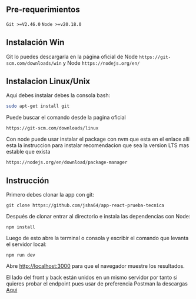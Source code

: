 ## Pre-requerimientos

`Git >=V2.46.0`
`Node >=v20.18.0`

## Instalación Win

Git lo puedes descargarla en la página oficial de Node `https://git-scm.com/downloads/win` y Node `https://nodejs.org/en/`

## Instalacion Linux/Unix

Aqui debes instalar debes la consola bash:

```bash
sudo apt-get install git
```

Puede buscar el comando desde la pagina oficial

`https://git-scm.com/downloads/linux`

Con node puede usar instalar el package con nvm que esta en el enlace alli esta la instruccion para instalar recomendacion que sea la version LTS mas estable que exista

`https://nodejs.org/en/download/package-manager`

## Instrucción

Primero debes clonar la app con git:

`git clone https://github.com/jsha64/app-react-prueba-tecnica`

Después de clonar entrar al directorio e instala las dependencias con Node:

`npm install`

Luego de esto abre la terminal o consola y escribir el comando que levanta el servidor local:

`npm run dev`

Abre [http://localhost:3000](http://localhost:3000) para que el navegador muestre los resultados.

El lado del front y back están unidos en un mismo servidor por tanto si quieres probar el endpoint pues usar de preferencia Postman la descargas [Aqui](https://www.postman.com/downloads/)

